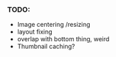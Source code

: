 ### TODO:
* Image centering /resizing
* layout fixing
* overlap with bottom thing, weird
* Thumbnail caching?
